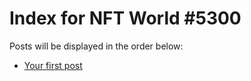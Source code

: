 # Index for NFT World #5300
Posts will be displayed in the order below:

- [Your first post](./001-first.md)

